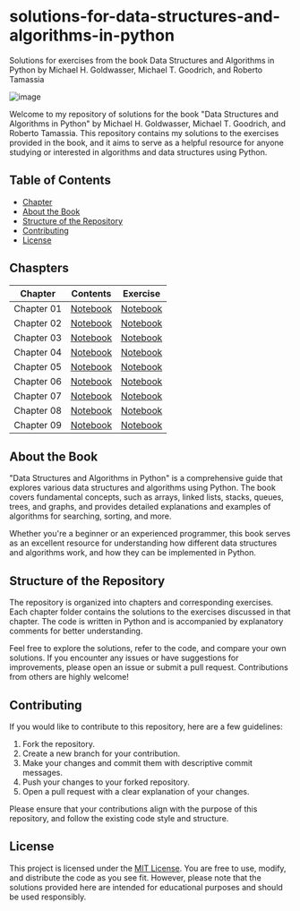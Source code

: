 # solutions-for-data-structures-and-algorithms-in-python
Solutions for exercises from the book Data Structures and Algorithms in Python by Michael H. Goldwasser, Michael T. Goodrich, and Roberto Tamassia

![image](https://github.com/shashikantdev3/solutions-for-data-structures-and-algorithms-in-python/assets/52612360/da45bdfa-6b30-428d-b860-03a3425b4aad)

Welcome to my repository of solutions for the book "Data Structures and Algorithms in Python" by Michael H. Goldwasser, Michael T. Goodrich, and Roberto Tamassia. This repository contains my solutions to the exercises provided in the book, and it aims to serve as a helpful resource for anyone studying or interested in algorithms and data structures using Python.

## Table of Contents

- [Chapter](#Chapter)
- [About the Book](#about-the-book)
- [Structure of the Repository](#structure-of-the-repository)
- [Contributing](#contributing)
- [License](#license)

## Chaspters

|Chapter|Contents|Exercise|
|---|---|---|
|Chapter 01|[Notebook]()|[Notebook](https://github.com/shashikantdev3/solutions-for-data-structures-and-algorithms-in-python/blob/main/Chapter-1%20Python%20Primer/Chapter-1_Python_Primer.ipynb)|
|Chapter 02|[Notebook]()|[Notebook]()|
|Chapter 03|[Notebook]()|[Notebook]()|
|Chapter 04|[Notebook]()|[Notebook]()|
|Chapter 05|[Notebook]()|[Notebook]()|
|Chapter 06|[Notebook]()|[Notebook]()|
|Chapter 07|[Notebook]()|[Notebook]()|
|Chapter 08|[Notebook]()|[Notebook]()|
|Chapter 09|[Notebook]()|[Notebook]()|


## About the Book

"Data Structures and Algorithms in Python" is a comprehensive guide that explores various data structures and algorithms using Python. The book covers fundamental concepts, such as arrays, linked lists, stacks, queues, trees, and graphs, and provides detailed explanations and examples of algorithms for searching, sorting, and more.

Whether you're a beginner or an experienced programmer, this book serves as an excellent resource for understanding how different data structures and algorithms work, and how they can be implemented in Python.

## Structure of the Repository

The repository is organized into chapters and corresponding exercises. Each chapter folder contains the solutions to the exercises discussed in that chapter. The code is written in Python and is accompanied by explanatory comments for better understanding.

Feel free to explore the solutions, refer to the code, and compare your own solutions. If you encounter any issues or have suggestions for improvements, please open an issue or submit a pull request. Contributions from others are highly welcome!

## Contributing

If you would like to contribute to this repository, here are a few guidelines:

1. Fork the repository.
2. Create a new branch for your contribution.
3. Make your changes and commit them with descriptive commit messages.
4. Push your changes to your forked repository.
5. Open a pull request with a clear explanation of your changes.

Please ensure that your contributions align with the purpose of this repository, and follow the existing code style and structure.

## License

This project is licensed under the [MIT License](LICENSE). You are free to use, modify, and distribute the code as you see fit. However, please note that the solutions provided here are intended for educational purposes and should be used responsibly.
